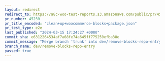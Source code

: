 ```yaml
---
layout: redirect
redirect_to: https://a8c-woo-test-reports.s3.amazonaws.com/public/pr/45230/e2e/index.html
pr_number: 45230
pr_title_encoded: "clean+up+woocommerce-blocks+package.json"
pr_test_type: e2e
last_published: "2024-03-15 17:24:27 +0000"
commit_sha: e6312264534af7a68fe74a645ff775250efba38e
commit_message: "Merge branch 'trunk' into dev/remove-blocks-repo-entry"
branch_name: dev/remove-blocks-repo-entry
passed: true
---
```


